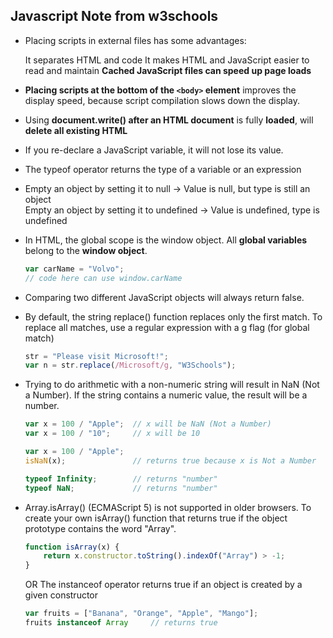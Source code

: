 ## Javascript Note from w3schools

- Placing scripts in external files has some advantages:

    It separates HTML and code
    It makes HTML and JavaScript easier to read and maintain
    **Cached JavaScript files can speed up page loads**

- **Placing scripts at the bottom of the `<body>` element** improves the display speed, because script compilation slows down the display.

- Using **document.write() after an HTML document** is fully **loaded**, will **delete all existing HTML**

- If you re-declare a JavaScript variable, it will not lose its value.

- The typeof operator returns the type of a variable or an expression

- Empty an object by setting it to null -> Value is null, but type is still an object<br>
Empty an object by setting it to undefined -> Value is undefined, type is undefined

- In HTML, the global scope is the window object. All **global variables** belong to the **window object**.
    ```javascript
    var carName = "Volvo";
    // code here can use window.carName
    ```

- Comparing two different JavaScript objects will always return false.

- By default, the string replace() function replaces only the first match. To replace all matches, use a regular expression with a g flag (for global match)
    ```javascript
    str = "Please visit Microsoft!";
    var n = str.replace(/Microsoft/g, "W3Schools");
    ```
- Trying to do arithmetic with a non-numeric string will result in NaN (Not a Number). If the string contains a numeric value, the result will be a number.
    ```javascript
    var x = 100 / "Apple";  // x will be NaN (Not a Number)
    var x = 100 / "10";     // x will be 10
    
    var x = 100 / "Apple";
    isNaN(x);               // returns true because x is Not a Number 
    
    typeof Infinity;        // returns "number"
    typeof NaN;             // returns "number"
    ```

- Array.isArray() (ECMAScript 5) is not supported in older browsers. To create your own isArray() function that returns true if the object prototype contains the word "Array".
    ```javascript
    function isArray(x) {
        return x.constructor.toString().indexOf("Array") > -1;
    }
    ```
    OR
    The instanceof operator returns true if an object is created by a given constructor
    ```javascript
    var fruits = ["Banana", "Orange", "Apple", "Mango"];
    fruits instanceof Array     // returns true
    ```
